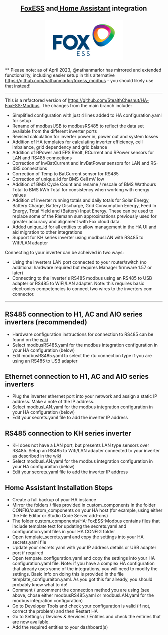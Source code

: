 <h2 align="center">
   <a href="https://www.fox-ess.com">FoxESS</a> and<a href="https://www.home-assistant.io"> Home Assistant</a> integration
   </br></br>
   <img src="https://github.com/home-assistant/brands/raw/master/custom_integrations/foxess/logo.png" >
   </br>
</h2>

** Please note: as of April 2023, @nathanmarlor has mirrored and extended functionality, including easier setup in this alternative https://github.com/nathanmarlor/foxess_modbus - you should likely use that instead!

---

This is a refactored version of https://github.com/StealthChesnut/HA-FoxESS-Modbus. The changes from the main branch include:

* Simplified configuration with just 4 lines added to HA configuration.yaml for setup
* Rename of modbusUSB to modbusRS485 to reflect the data set available from the different inverter ports
* Revised calculation for inverter power in, power out and system losses
* Addition of HA templates for calculating inverter efficiency, cell imbalance, grid dependency and grid balance
* Addition of RPower and EPS RVolt, RCurrent and RPower sensors for LAN and RS485 connections
* Correction of InvBatCurrent and InvBatPower sensors for LAN and RS-485 connections
* Correction of Temp to BatCurrent sensor for RS485
* Correction of unique_id for BMS Cell mV low
* Addition of BMS Cycle Count and rename / rescale of BMS Watthours Total to BMS kWh Total for consistency when working with energy values
* Addition of inverter running totals and daily totals for Solar Energy, Battery Charge, Battery Discharge, Grid Consumption Energy, Feed In Energy, Total Yield and (Battery) Input Energy. These can be used to replace some of the Riemann sum approximations previously used for greater accuracy and alignment with Fox cloud data.
* Added unique_id for all entities to allow management in the HA UI and aid migration to other integrations
* Support for KH series inverter using modbusLAN with RS485 to Wifi/LAN adapter

Connecting to your inverter can be acheived in two ways:

* Using the inverters LAN port connected to your router/switch (no additional hardware required but requires Manager firmware 1.57 or later)  
* Connecting to the inverter's RS485 modbus using an RS485 to USB adapter or RS485 to WIFI/LAN adapter. Note: this requires basic electronics competencies to connect two wires to the inverters com connector.


---


## RS485 connection to H1, AC and AIO series inverters (recommended)
* Hardware configuration instructions for connection to RS485 can be found on the [wiki](https://github.com/StealthChesnut/HA-FoxESS-Modbus/wiki/)
* Select modbusRS485.yaml for the modbus integration configuration in your HA configuration (below)
* Edit modbusRS485.yaml to select the rtu connection type if you are using an RS485 to USB adapter

## Ethernet connection to H1, AC and AIO series inverters
* Plug the inverter ethernet port into your network and assign a static IP address. Make a note of the IP address.
* Select modbusLAN.yaml for the modbus integration configuration in your HA configuration (below)
* Edit your secrets.yaml file to add the inverter IP address

## RS485 connection to KH series inverter

* KH does not have a LAN port, but presents LAN type sensors over RS485. Setup an RS485 to Wifi/LAN adapter connected to your inverter as described in the [wiki](https://github.com/StealthChesnut/HA-FoxESS-Modbus/wiki/)
* Select modbusLAN.yaml for the modbus integration configuration in your HA configuraiton (below)
* Edit your secrets.yaml file to add the inverter IP address

## Home Assistant Installation Steps

* Create a full backup of your HA instance
* Mirror the folders / files provided in custom_components in the folder CONFIG/custom_components on your HA host (for example, using either the File Editor or Studio Code Server add-ons)
* The folder custom_components/HA-FoxESS-Modbus contains files that include template text for updating the secrets.yaml and configuration.yaml files in your HA CONFIG folder 
* Open template_secrets.yaml and copy the settings into your HA secrets.yaml file
* Update your secrets.yaml with your IP address details or USB adapter port if required
* Open tempate_configuration.yaml and copy the settings into your HA configuration.yaml file. Note: if you have a complex HA configuration that already uses some of the integrations, you will need to modify the settings. Basic info on doing this is provided in the file template_configuraiton.yaml. As you got this far already, you should probably know what to do!
* Comment / uncomment the connection method you are using (see above, chose either modbusRS485.yaml or modbusLAN.yaml for the modbus integration configuration)
* Go to Developer Tools and check your configuration is valid (if not, correct the problem) and then Restart HA
* Go to Settings / Devices & Services / Entities and check the entiries that are now available.
* Add the required entities to your dashboard(s)

